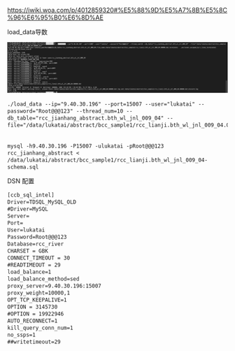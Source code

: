 

https://iwiki.woa.com/p/4012859320#%E5%88%9D%E5%A7%8B%E5%8C%96%E6%95%B0%E6%8D%AE

load_data导数

![image-20241111163319669](建行抽象sql性能测试构建.assets/image-20241111163319669.png)



```
./load_data --ip="9.40.30.196" --port=15007 --user="lukatai" --password="Root@@@123" --thread_num=10 --db_table="rcc_jianhang_abstract.bth_wl_jnl_009_04" --file="/data/lukatai/abstract/bcc_sample1/rcc_lianji.bth_wl_jnl_009_04.00000.dat"


mysql -h9.40.30.196 -P15007 -ulukatai -pRoot@@@123 rcc_jianhang_abstract < /data/lukatai/abstract/bcc_sample1/rcc_lianji.bth_wl_jnl_009_04-schema.sql

```





DSN 配置

```
[ccb_sql_intel]
Driver=TDSQL_MySQL_OLD
#Driver=MySQL
Server=
Port=
User=lukatai
Password=Root@@@123
Database=rcc_river
CHARSET = GBK
CONNECT_TIMEOUT = 30
#READTIMEOUT = 29
load_balance=1
load_balance_method=sed
proxy_server=9.40.30.196:15007
proxy_weight=10000,1
OPT_TCP_KEEPALIVE=1
OPTION = 3145730
#OPTION = 19922946
AUTO_RECONNECT=1
kill_query_conn_num=1
no_ssps=1
##writetimeout=29 
```

